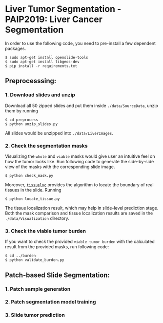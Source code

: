 # Liver Tumor Segmentation - PAIP2019: Liver Cancer Segmentation

In order to use the following code, you need to pre-install a few dependent packages.
```
$ sudo apt-get install openslide-tools
$ sudo apt-get install libgeos-dev
$ pip install -r requirements.txt
```

## Preprocesssing:
### 1. Download slides and unzip
Download all 50 zipped slides and put them inside `./data/SourceData`, unzip them by running
```
$ cd preprocess
$ python unzip_slides.py
```
All slides would be unzipped into `./data/LiverImages`.

### 2. Check the segmentation masks
Visualizing the `whole` and `viable` masks would give user an intuitive feel on how the tumor looks like. Run following code to generate the side-by-side view of the masks with the corresponding slide image.
```
$ python check_mask.py
```
Moreover, [`tissueloc`](https://github.com/PingjunChen/tissueloc) provides the algorithm to locate the boundary of real tissues in the slide. Running
```
$ python locate_tissue.py
```
The tissue localization result, which may help in slide-level prediction stage. Both the mask comparison and tissue localization results are saved in the `./data/Visualization` directory.

### 3. Check the viable tumor burden
If you want to check the provided `viable tumor burden` with the calculated result from the provided masks, run following code:
```
$ cd ../burden
$ python validate_burden.py
```



## Patch-based Slide Segmentation:
### 1. Patch sample generation
### 2. Patch segmentation model training
### 3. Slide tumor prediction
